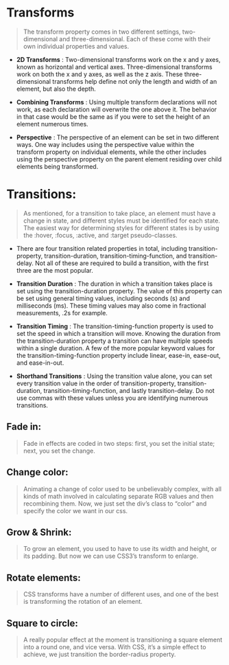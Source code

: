 # Transforms

> The transform property comes in two different settings, two-dimensional and three-dimensional. Each of these come with their own individual properties and values.

* **2D Transforms** :
 Two-dimensional transforms work on the x and y axes, known as horizontal and vertical axes. Three-dimensional transforms work on both the x and y axes, as well as the z axis. These three-dimensional transforms help define not only the length and width of an element, but also the depth. 

 * **Combining Transforms** :
 Using multiple transform declarations will not work, as each declaration will overwrite the one above it. The behavior in that case would be the same as if you were to set the height of an element numerous times.

 * **Perspective** :
 The perspective of an element can be set in two different ways. One way includes using the perspective value within the transform property on individual elements, while the other includes using the perspective property on the parent element residing over child elements being transformed.


# Transitions:

> As mentioned, for a transition to take place, an element must have a change in state, and different styles must be identified for each state. The easiest way for determining styles for different states is by using the :hover, :focus, :active, and :target pseudo-classes.

* There are four transition related properties in total, including transition-property, transition-duration, transition-timing-function, and transition-delay. Not all of these are required to build a transition, with the first three are the most popular.

* **Transition Duration** :
The duration in which a transition takes place is set using the transition-duration property. The value of this property can be set using general timing values, including seconds (s) and milliseconds (ms). These timing values may also come in fractional measurements, .2s for example.

* **Transition Timing** :
The transition-timing-function property is used to set the speed in which a transition will move. Knowing the duration from the transition-duration property a transition can have multiple speeds within a single duration. A few of the more popular keyword values for the transition-timing-function property include linear, ease-in, ease-out, and ease-in-out.

* **Shorthand Transitions** :
Using the transition value alone, you can set every transition value in the order of transition-property, transition-duration, transition-timing-function, and lastly transition-delay. Do not use commas with these values unless you are identifying numerous transitions.


## Fade in:

> Fade in effects are coded in two steps: first, you set the initial state; next, you set the change.

## Change color:

> Animating a change of color used to be unbelievably complex, with all kinds of math involved in calculating separate RGB values and then recombining them. Now, we just set the div’s class to “color” and specify the color we want in our css.

## Grow & Shrink:

> To grow an element, you used to have to use its width and height, or its padding. But now we can use CSS3’s transform to enlarge.

## Rotate elements:

> CSS transforms have a number of different uses, and one of the best is transforming the rotation of an element. 

## Square to circle:

>A really popular effect at the moment is transitioning a square element into a round one, and vice versa. With CSS, it’s a simple effect to achieve, we just transition the border-radius property.


